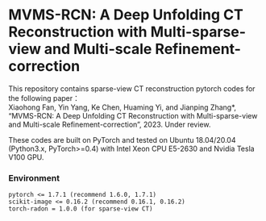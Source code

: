 # MVMS-RCN: A Deep Unfolding CT Reconstruction with Multi-sparse-view and Multi-scale Refinement-correction

This repository contains sparse-view CT reconstruction pytorch codes for the following paper：  
Xiaohong Fan, Yin Yang, Ke Chen, Huaming Yi, and Jianping Zhang*, “MVMS-RCN: A Deep Unfolding CT Reconstruction with Multi-sparse-view and Multi-scale Refinement-correction”, 2023.  Under review.

These codes are built on PyTorch and tested on Ubuntu 18.04/20.04 (Python3.x, PyTorch>=0.4) with Intel Xeon CPU E5-2630 and Nvidia Tesla V100 GPU.

### Environment  
```
pytorch <= 1.7.1 (recommend 1.6.0, 1.7.1)
scikit-image <= 0.16.2 (recommend 0.16.1, 0.16.2)
torch-radon = 1.0.0 (for sparse-view CT)
```
